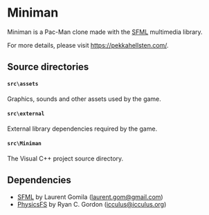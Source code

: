 # Miniman

Miniman is a Pac-Man clone made with the [SFML](http://www.sfml-dev.org/) multimedia library. 

For more details, please visit https://pekkahellsten.com/.

## Source directories

#### `src\assets`
Graphics, sounds and other assets used by the game.

#### `src\external`  
External library dependencies required by the game.
						
#### `src\Miniman`  
The Visual C++ project source directory.

## Dependencies

- [SFML](http://www.sfml-dev.org/) by Laurent Gomila (<laurent.gom@gmail.com>)
- [PhysicsFS](http://icculus.org/physfs/) by Ryan C. Gordon (<icculus@icculus.org>)
